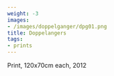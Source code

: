 ```yaml
---
weight: -3
images:
- /images/doppelganger/dpg01.png
title: Doppelangers
tags:
- prints
---
```

Print, 120x70cm each, 2012
